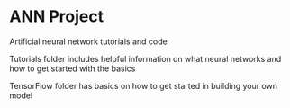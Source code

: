 # ANN Project
Artificial neural network tutorials and code

Tutorials folder includes helpful information on what neural networks and how to get started with the basics

TensorFlow folder has basics on how to get started in building your own model

